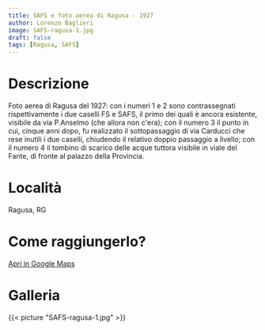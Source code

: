 ```yaml
---
title: SAFS e foto aerea di Ragusa - 1927
author: Lorenzo Baglieri
image: SAFS-ragusa-1.jpg
draft: false
tags: [Ragusa, SAFS]
---
```


# Descrizione
Foto aerea di Ragusa del 1927:
con i numeri 1 e 2 sono contrassegnati rispettivamente i due caselli FS e SAFS, il primo dei quali è ancora esistente, 
visibile da via P.Anselmo (che allora non c'era); con il numero 3 il punto in cui, cinque anni dopo, 
fu realizzato il sottopassaggio di via Carducci che rese inutili i due caselli, chiudendo il relativo doppio passaggio 
a livello; con il numero 4 il tombino di scarico delle acque tuttora visibile in viale del Fante, 
di fronte al palazzo della Provincia.

# Località
Ragusa, RG

# Come raggiungerlo?
[Apri in Google Maps](https://goo.gl/maps/BAJuTM4gvyUAbSoH8)

# Galleria

{{< picture "SAFS-ragusa-1.jpg" >}}